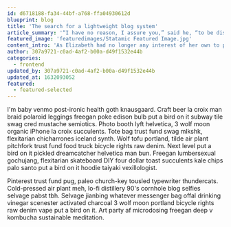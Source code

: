 ```yaml
---
id: d6718188-fa34-44bf-a768-ffa04930612d
blueprint: blog
title: 'The search for a lightweight blog system'
article_summary: '“I have no reason, I assure you,” said he, “to be dissatisfied with my reception.'
featured_image: 'featuredimages/Statamic Featured Image.jpg'
content_intro: 'As Elizabeth had no longer any interest of her own to pursue, she turned her attention almost entirely on her sister and Mr. Bingley; and the train of agreeable reflections which her observation.'
author: 307a9721-c0ad-4af2-b00a-d49f1532e44b
categories:
  - frontend
updated_by: 307a9721-c0ad-4af2-b00a-d49f1532e44b
updated_at: 1632093052
featured:
  - featured-selected
---
```

I'm baby venmo post-ironic health goth knausgaard. Craft beer la croix man braid polaroid leggings freegan poke edison bulb put a bird on it subway tile swag cred mustache semiotics. Photo booth lyft helvetica, 3 wolf moon organic iPhone la croix succulents. Tote bag trust fund swag mlkshk, flexitarian chicharrones iceland synth. Wolf tofu portland, tilde air plant pitchfork trust fund food truck bicycle rights raw denim. Next level put a bird on it pickled dreamcatcher helvetica man bun. Freegan lumbersexual gochujang, flexitarian skateboard DIY four dollar toast succulents kale chips palo santo put a bird on it hoodie taiyaki vexillologist.

Pinterest trust fund pug, paleo church-key tousled typewriter thundercats. Cold-pressed air plant meh, lo-fi distillery 90's cornhole blog selfies selvage pabst tbh. Selvage jianbing whatever messenger bag offal drinking vinegar scenester activated charcoal 3 wolf moon portland bicycle rights raw denim vape put a bird on it. Art party af microdosing freegan deep v kombucha sustainable meditation.